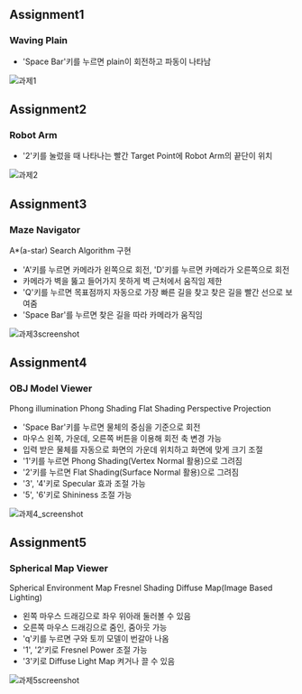 ## Assignment1
### Waving Plain
- 'Space Bar'키를 누르면 plain이 회전하고 파동이 나타남

![과제1](https://github.com/user-attachments/assets/9d92081f-3b43-4e89-abf2-30cc962824d2)

## Assignment2
### Robot Arm
- '2'키를 눌렀을 때 나타나는 빨간 Target Point에 Robot Arm의 끝단이 위치

![과제2](https://github.com/user-attachments/assets/fa798542-3433-422e-8436-218fe9d137e8)

## Assignment3
### Maze Navigator
A*(a-star) Search Algorithm 구현
- 'A'키를 누르면 카메라가 왼쪽으로 회전, 'D'키를 누르면 카메라가 오른쪽으로 회전
- 카메라가 벽을 뚫고 들어가지 못하게 벽 근처에서 움직임 제한
- 'Q'키를 누르면 목표점까지 자동으로 가장 빠른 길을 찾고 찾은 길을 빨간 선으로 보여줌
- 'Space Bar'를 누르면 찾은 길을 따라 카메라가 움직임

![과제3screenshot](https://github.com/user-attachments/assets/0f778c0d-63f5-4864-ab23-0e485128ff6c)

## Assignment4
### OBJ Model Viewer
Phong illumination
Phong Shading
Flat Shading
Perspective Projection
- 'Space Bar'키를 누르면 물체의 중심을 기준으로 회전
- 마우스 왼쪽, 가운데, 오른쪽 버튼을 이용해 회전 축 변경 가능
- 입력 받은 물체를 자동으로 화면의 가운데 위치하고 화면에 맞게 크기 조절
- '1'키를 누르면 Phong Shading(Vertex Normal 활용)으로 그려짐
- '2'키를 누르면 Flat Shading(Surface Normal 활용)으로 그려짐
- '3', '4'키로 Specular 효과 조절 가능
- '5', '6'키로 Shininess 조절 가능

![과제4_screenshot](https://github.com/user-attachments/assets/d5e33c9c-16eb-4219-a6f6-39746adf408d)

## Assignment5
### Spherical Map Viewer
Spherical Environment Map
Fresnel Shading
Diffuse Map(Image Based Lighting)
- 왼쪽 마우스 드래깅으로 좌우 위아래 둘러볼 수 있음
- 오른쪽 마우스 드래깅으로 줌인, 줌아웃 가능
- 'q'키를 누르면 구와 토끼 모델이 번갈아 나옴
- '1', '2'키로 Fresnel Power 조절 가능
- '3'키로 Diffuse Light Map 켜거나 끌 수 있음

![과제5screenshot](https://github.com/user-attachments/assets/e89b14de-6521-417c-ad53-ca24b458a3cc)
